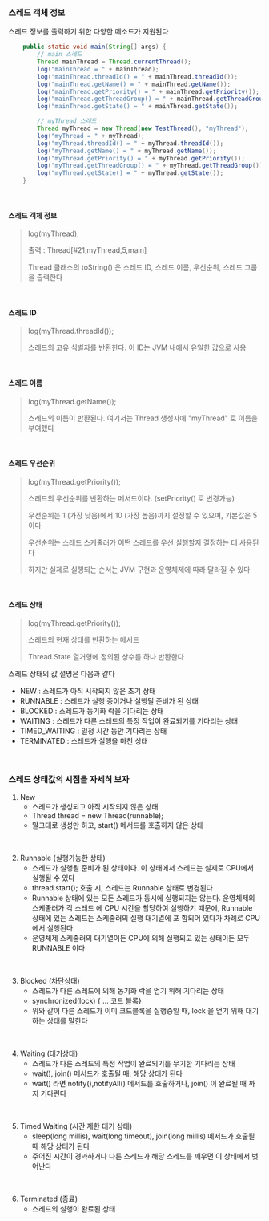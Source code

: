 
### 스레드 객체 정보

스레드 정보를 출력하기 위한 다양한 메소드가 지원된다 

```java
    public static void main(String[] args) {
        // main 스레드
        Thread mainThread = Thread.currentThread();
        log("mainThread = " + mainThread);
        log("mainThread.threadId() = " + mainThread.threadId());
        log("mainThread.getName() = " + mainThread.getName());
        log("mainThread.getPriority() = " + mainThread.getPriority()); // 1~10 (기본값 5)
        log("mainThread.getThreadGroup() = " + mainThread.getThreadGroup());
        log("mainThread.getState() = " + mainThread.getState());

        // myThread 스레드
        Thread myThread = new Thread(new TestThread(), "myThread");
        log("myThread = " + myThread);
        log("myThread.threadId() = " + myThread.threadId());
        log("myThread.getName() = " + myThread.getName());
        log("myThread.getPriority() = " + myThread.getPriority());
        log("myThread.getThreadGroup() = " + myThread.getThreadGroup());
        log("myThread.getState() = " + myThread.getState());
    }
```
<br>

#### 스레드 객체 정보
>  log(myThread);
> 
> 출력 :  Thread[#21,myThread,5,main]
>  
> Thread 클래스의 toString() 은 스레드 ID, 스레드 이름, 우선순위, 스레드 그룹을 출력한다

<br>

#### 스레드 ID
>  log(myThread.threadId());
>
> 스레드의 고유 식별자를 반환한다. 이 ID는 JVM 내에서 유일한 값으로 사용

<br>

#### 스레드 이름
>  log(myThread.getName());
>
> 스레드의 이름이 반환된다. 여기서는 Thread 생성자에 "myThread" 로 이름을 부여했다

<br>

#### 스레드 우선순위
>  log(myThread.getPriority());
>
> 스레드의 우선순위를 반환하는 메서드이다. (setPriority() 로 변경가능)
> 
>  우선순위는 1 (가장 낮음)에서 10 (가장 높음)까지 설정할 수 있으며, 기본값은 5이다
> 
> 우선순위는 스레드 스케줄러가 어떤 스레드를 우선 실행할지 결정하는 데 사용된다
> 
>  하지만 실제로 실행되는 순서는 JVM 구현과 운영체제에 따라 달라질 수 있다

<br>


#### 스레드 상태
>  log(myThread.getPriority());
>
> 스레드의 현재 상태를 반환하는 메서드
> 
> Thread.State 열거형에 정의된 상수를 하나 반환한다

스레드 상태의 값 설명은 다음과 같다
- NEW : 스레드가 아직 시작되지 않은 초기 상태
- RUNNABLE : 스레드가 실행 중이거나 실행될 준비가 된 상태
- BLOCKED : 스레드가 동기화 락을 기다리는 상태
- WAITING : 스레드가 다른 스레드의 특정 작업이 완료되기를 기다리는 상태
- TIMED_WAITING :  일정 시간 동안 기다리는 상태
- TERMINATED : 스레드가 실행을 마친 상태

<br>

### 스레드 상태값의 시점을 자세히 보자

1. New 
   - 스레드가 생성되고 아직 시작되지 않은 상태 
   - Thread thread = new Thread(runnable);
   - 말그대로 생성만 하고, start() 메서드를 호출하지 않은 상태 
   
<br>

2. Runnable (실행가능한 상태)
    - 스레드가 실행될 준비가 된 상태이다. 이 상태에서 스레드는 실제로 CPU에서 실행될 수 있다
    - thread.start(); 호출 시, 스레드는 Runnable 상태로 변경된다 
    - Runnable 상태에 있는 모든 스레드가 동시에 실행되지는 않는다.  운영체제의 스케줄러가 각 스레드
      에 CPU 시간을 할당하여 실행하기 때문에, Runnable 상태에 있는 스레드는 스케줄러의 실행 대기열에 포
      함되어 있다가 차례로 CPU에서 실행된다
    - 운영체제 스케줄러의 대기열이든 CPU에 의해 실행되고 있는 상태이든 모두 RUNNABLE 이다

<br>

3. Blocked (차단상태)
    - 스레드가 다른 스레드에 의해 동기화 락을 얻기 위해 기다리는 상태
    - synchronized(lock) { ... 코드 블록}
    - 위와 같이 다른 스레드가 이미 코드블록을 실행중일 때, lock 을 얻기 위해 대기하는 상태를 말한다

<br>

4. Waiting (대기상태)
    - 스레드가 다른 스레드의 특정 작업이 완료되기를 무기한 기다리는 상태
    - wait(), join() 메서드가 호출될 때, 해당 상태가 된다
    - wait() 라면 notify(),notifyAll() 메서드를 호출하거나, join() 이 완료될 때 까지 기다린다

<br>

5. Timed Waiting (시간 제한 대기 상태)
    -  sleep(long millis), wait(long timeout), join(long millis) 메서드가 호출될 때 해당 상태가 된다 
    - 주어진 시간이 경과하거나 다른 스레드가 해당 스레드를 깨우면 이 상태에서 벗어난다

<br> 

6. Terminated (종료)
   - 스레드의 실행이 완료된 상태 